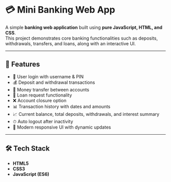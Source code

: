 # 💳 Mini Banking Web App

A simple **banking web application** built using **pure JavaScript, HTML, and CSS**.  
This project demonstrates core banking functionalities such as deposits, withdrawals, transfers, and loans, along with an interactive UI.

---

## 🚀 Features
- 👤 User login with username & PIN
- 💰 Deposit and withdrawal transactions
- 🔄 Money transfer between accounts
- 🏦 Loan request functionality
- ❌ Account closure option
- 📊 Transaction history with dates and amounts
- 📈 Current balance, total deposits, withdrawals, and interest summary
- ⏱ Auto logout after inactivity
- 🎨 Modern responsive UI with dynamic updates

---

## 🛠 Tech Stack
- **HTML5**
- **CSS3**
- **JavaScript (ES6)**

